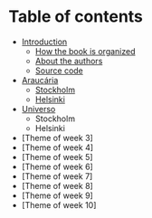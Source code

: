 # Table of contents


* [Introduction](00-introduction/readme.md)
  * [How the book is organized](00-introduction/how-the-book-is-organized.md)
  * [About the authors](00-introduction/about-the-authors.md)
  * [Source code](00-introduction/source-code.md)
* [Araucária](01-araucaria/README.md)
  * [Stockholm](01-araucaria/stockholm.md)
  * [Helsinki](01-araucaria/helsinki.md)
* [Universo](02-universo/README.md)
  * Stockholm
  * Helsinki
* \[Theme of week 3\]
* \[Theme of week 4\]
* \[Theme of week 5\]
* \[Theme of week 6\]
* \[Theme of week 7\]
* \[Theme of week 8\]
* \[Theme of week 9\]
* \[Theme of week 10\]

